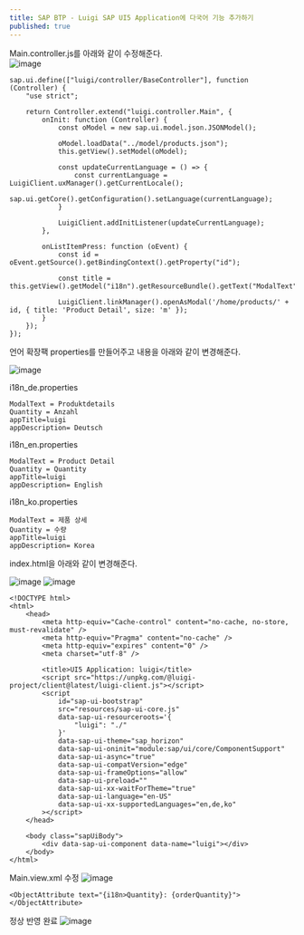 ```yaml
---
title: SAP BTP - Luigi SAP UI5 Application에 다국어 기능 추가하기
published: true
---
```


Main.controller.js를 아래와 같이 수정해준다.  
![image](https://github.com/BJSNuruhee/levelup/assets/88364980/2de20a34-943b-4443-a3ee-00c50902944e)
```
sap.ui.define(["luigi/controller/BaseController"], function (Controller) {
	"use strict";

	return Controller.extend("luigi.controller.Main", {
		onInit: function (Controller) {
			const oModel = new sap.ui.model.json.JSONModel();

			oModel.loadData("../model/products.json");
			this.getView().setModel(oModel);

			const updateCurrentLanguage = () => {
				const currentLanguage = LuigiClient.uxManager().getCurrentLocale();
				sap.ui.getCore().getConfiguration().setLanguage(currentLanguage);
			}

			LuigiClient.addInitListener(updateCurrentLanguage);
		},

		onListItemPress: function (oEvent) {
			const id = oEvent.getSource().getBindingContext().getProperty("id");
			
			const title = this.getView().getModel("i18n").getResourceBundle().getText("ModalText");
			
			LuigiClient.linkManager().openAsModal('/home/products/' + id, { title: 'Product Detail', size: 'm' });
		}
	});
});
```

언어 확장팩 properties를 만들어주고 내용을 아래와 같이 변경해준다.

![image](https://github.com/BJSNuruhee/levelup/assets/88364980/f2465e11-c9ea-4934-b056-5ff35d6800f1)  

i18n_de.properties
```
ModalText = Produktdetails
Quantity = Anzahl
appTitle=luigi
appDescription= Deutsch
```

i18n_en.properties
```
ModalText = Product Detail
Quantity = Quantity
appTitle=luigi
appDescription= English
```

i18n_ko.properties
```
ModalText = 제품 상세
Quantity = 수량
appTitle=luigi
appDescription= Korea
```

index.html을 아래와 같이 변경해준다.

![image](https://github.com/BJSNuruhee/levelup/assets/88364980/307c412a-0926-4778-b64d-da3d5e5a3afe)
![image](https://github.com/BJSNuruhee/levelup/assets/88364980/42ee02b3-157a-46aa-be17-dea8bde8bd96)

```
<!DOCTYPE html>
<html>
	<head>
		<meta http-equiv="Cache-control" content="no-cache, no-store, must-revalidate" />
		<meta http-equiv="Pragma" content="no-cache" />
		<meta http-equiv="expires" content="0" />
		<meta charset="utf-8" />

		<title>UI5 Application: luigi</title>
		<script src="https://unpkg.com/@luigi-project/client@latest/luigi-client.js"></script>
		<script
			id="sap-ui-bootstrap"
			src="resources/sap-ui-core.js"
			data-sap-ui-resourceroots='{
				"luigi": "./"
			}'
			data-sap-ui-theme="sap_horizon"
			data-sap-ui-oninit="module:sap/ui/core/ComponentSupport"
			data-sap-ui-async="true"
			data-sap-ui-compatVersion="edge"
			data-sap-ui-frameOptions="allow"
			data-sap-ui-preload=""
			data-sap-ui-xx-waitForTheme="true"
			data-sap-ui-language="en-US"
			data-sap-ui-xx-supportedLanguages="en,de,ko"
		></script>
	</head>

	<body class="sapUiBody">
		<div data-sap-ui-component data-name="luigi"></div>
	</body>
</html>

```

Main.view.xml 수정
![image](https://github.com/BJSNuruhee/levelup/assets/88364980/435b7933-082d-4973-8fdf-e0bfc36746aa)        
```
<ObjectAttribute text="{i18n>Quantity}: {orderQuantity}"></ObjectAttribute>
```

정상 반영 완료
![image](https://github.com/BJSNuruhee/levelup/assets/88364980/576253d3-7fad-4007-a8a4-918e88da8024)


